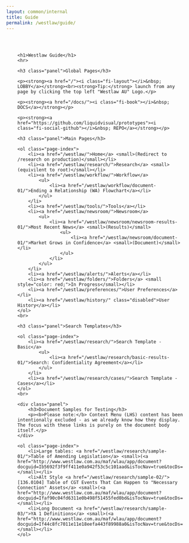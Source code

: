```yaml
---
layout: common/internal
title: Guide
permalink: /westlaw/guide/
---
```


<!--- This child document initializes the page in Jekyll. -->

<style>
    ul, ol {
        margin-bottom: 15px;
        font-size: 14px;
    }

    ul {
        list-style: none;
    }

    ol > li {
        margin-bottom: 15px;
    }

    .lv-content-block {
        padding: 30px;
    }

    .page-index > li > a {
        font-weight: bold;
    }

    .disabled {
        color: #ddd;
        font-weight: normal !important;
    }

    .panel p {
        margin-bottom: 0;
        font-size: 14px;
        color: grey;
    }
</style>

<div class="lv-content-block">

    <h1>Westlaw Guide</h1>
    <hr>

    <h3 class="panel">Global Pages</h3>

    <p><strong><a href="/"><i class="fi-layout"></i>&nbsp; LOBBY</a></strong><br><strong>Tip:</strong> launch from any page by clicking the top left "Westlaw AU" Logo.</p>

    <p><strong><a href="/docs/"><i class="fi-book"></i>&nbsp; DOCS</a></strong></p>

    <p><strong><a href="https://github.com/liquidvisual/prototypes"><i class="fi-social-github"></i>&nbsp; REPO</a></strong></p>

    <h3 class="panel">Main Pages</h3>

    <ol class="page-index">
        <li><a href="/westlaw/">Home</a> <small>(Redirect to /research on production)</small></li>
        <li><a href="/westlaw/research/">Research</a> <small>(equivilent to root)</small></li>
        <li><a href="/westlaw/workflow/">Workflow</a>
            <ul>
                <li><a href="/westlaw/workflow/document-01/">Ending a Relationship (WA) Flowchart</a></li>
            </ul>
        </li>
        <li><a href="/westlaw/tools/">Tools</a></li>
        <li><a href="/westlaw/newsroom/">Newsroom</a>
            <ul>
                <li><a href="/westlaw/newsroom/newsroom-results-01/">Most Recent News</a> <small>(Results)</small>
                    <ul>
                        <li><a href="/westlaw/newsroom/document-01/">Market Grows in Confidence</a> <small>(Document)</small></li>
                    </ul>
                </li>
            </ul>
        </li>
        <li><a href="/westlaw/alerts/">Alerts</a></li>
        <li><a href="/westlaw/folders/">Folders</a> <small style="color: red;">In Progress</small></li>
        <li><a href="/westlaw/preferences/">User Preferences</a></li>
        <li><a href="/westlaw/history/" class="disabled">User History</a></li>
    </ol>
    <br>

    <h3 class="panel">Search Templates</h3>

    <ol class="page-index">
        <li><a href="/westlaw/research/">Search Template - Basic</a>
            <ul>
                <li><a href="/westlaw/research/basic-results-01/">Search: Confidentiality Agreement</a></li>
            </ul>
        </li>
        <li><a href="/westlaw/research/cases/">Search Template - Cases</a></li>
    </ol>
    <br>

    <div class="panel">
        <h3>Document Samples for Testing</h3>
        <p><b>Please note:</b> Context Menu (LHS) content has been intentionally excluded - as we already know how they display. The focus with these links is purely on the document body itself.</p>
    </div>

    <ol class="page-index">
        <li>Large tables: <a href="/westlaw/research/sample-01/">Table of Amending Legislation</a> <small>(<a href="http://www.westlaw.com.au/maf/wlau/app/document?docguid=Ib5692f3f9ff411e0a942f53c5c101aad&isTocNav=true&tocDs=AUNZ_AU_LEGCOMM_TOC&startChunk=1&endChunk=1">Original</a>)</small></li>
        <li>Alt Style <a href="/westlaw/research/sample-02/">[136.0104] Table of CGT Events That Can Happen to "Necessary Connection" Assets</a> <small>(<a href="http://www.westlaw.com.au/maf/wlau/app/document?docguid=Ifaf90c04fd6311e0b498f51455fed0bd&isTocNav=true&tocDs=AUNZ_AU_LEGCOMM_TOC&startChunk=1&endChunk=1">Original</a>)</small></li>
        <li>Long Document <a href="/westlaw/research/sample-03/">YA 1 Definitions</a> <small>(<a href="http://www.westlaw.com.au/maf/wlau/app/document?docguid=If44c8fc7011e11e18eefa443f89988a0&isTocNav=true&tocDs=AUNZ_NZ_LEGCOMM_TOC&startChunk=1&endChunk=1">Original</a>)</small></li>
    </ol>

</div>